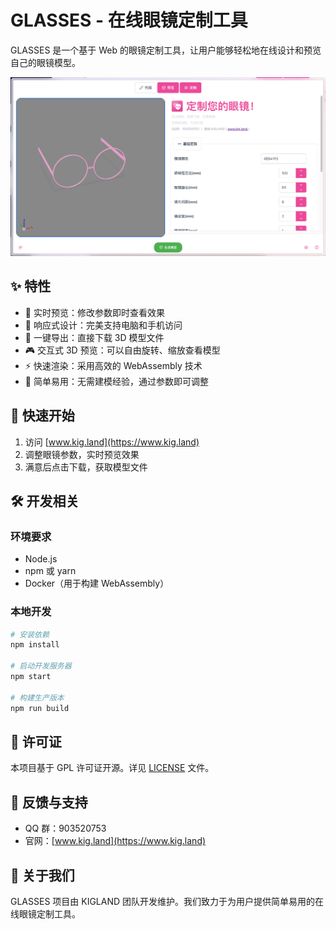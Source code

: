 # GLASSES - 在线眼镜定制工具

GLASSES 是一个基于 Web 的眼镜定制工具，让用户能够轻松地在线设计和预览自己的眼镜模型。

![SCREENSHOTS](./screenshots.png)

## ✨ 特性

- 🎨 实时预览：修改参数即时查看效果
- 📱 响应式设计：完美支持电脑和手机访问
- 💾 一键导出：直接下载 3D 模型文件
- 🎮 交互式 3D 预览：可以自由旋转、缩放查看模型
- ⚡ 快速渲染：采用高效的 WebAssembly 技术
- 🎯 简单易用：无需建模经验，通过参数即可调整

## 🚀 快速开始

1. 访问 [www.kig.land](https://www.kig.land) 
2. 调整眼镜参数，实时预览效果
3. 满意后点击下载，获取模型文件

## 🛠️ 开发相关

### 环境要求

- Node.js
- npm 或 yarn
- Docker（用于构建 WebAssembly）

### 本地开发

```bash
# 安装依赖
npm install

# 启动开发服务器
npm start

# 构建生产版本
npm run build
```

## 📝 许可证

本项目基于 GPL 许可证开源。详见 [LICENSE](./LICENSE.md) 文件。

## 🤝 反馈与支持

- QQ 群：903520753
- 官网：[www.kig.land](https://www.kig.land)

## 👥 关于我们

GLASSES 项目由 KIGLAND 团队开发维护。我们致力于为用户提供简单易用的在线眼镜定制工具。

